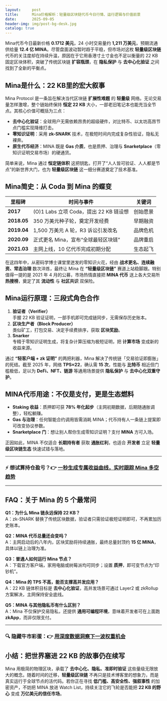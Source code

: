 ```yaml
---
layout:     post
title:      Mina价格解析：轻量级区块链代币今日行情、运行逻辑与价值前景
date:       2025-09-05
header-img: img/post-bg-desk.jpg
catalog: true
---
```


Mina代币今日最新价格 **0.1712 美元**，24 小时交易量约 **1,211 万美元**，预期流通供给量 **12.4 亿 MINA**。尽管盘面波动暂时趋于平稳，但市场对这枚 **轻量级区块链** 代币的关注度却在持续升温，原因在于它用香港寸土寸金也不足以衡量的 22 KB 固定区块体积，突破了传统区块链 **扩容瓶颈**，在 **隐私保护** 与 **去中心化验证** 之间找到了全新的平衡点。

## Mina是什么：22 KB里的宏大叙事  
Mina Protocol 是一条旨在解决当代区块链 **扩展性难题** 的 **轻量级** 网络。无论交易量怎样激增，整个链始终保持 **恒定 22 KB** 大小，一部老旧笔记本也能充当全节点。其核心价值可概括为三点：  
- **去中心化验证**：全球用户无需依赖昂贵的超级硬件，对比特币、以太坊高昂节点门槛实现降维打击。  
- **零知识证明**：采用 **zk-SNARK** 技术，在极短时间内完成复杂性验证，隐私无裸奔。  
- **原生代币经济**：MINA 既是 **Gas 介质**，也是质押、治理与 **Snarketplace**（零知识证明交易市场）的硬通货。  

简单来说，Mina 通过 **恒定链体积** 这把钥匙，打开了“人人皆可验证、人人都是节点”的新世界大门，也为 **轻量级区块链** 这一细分赛道奠定了技术基准。

## Mina简史：从 Coda 到 Mina 的蝶变  

| 里程碑 | 时间与事件 | 关键词 |
|---|---|---|
| **2017** | (O)1 Labs 立项 Coda，提出 22 KB 链设想 | 创始愿景 |
| **2018.05** | 350 万美元种子轮，奠定开发经费 | 早期融资 |
| **2019.04** | 1,500 万美元 A 轮，R3 诉讼引发改名 | 品牌危机 |
| **2020.09** | 正式更名 Mina，宣布“全球最轻区块链” | 品牌重启 |
| **2021.03** | 主网上线，10 亿代币完成初期分配 | 生态起飞 |

在这四年中，从密码学博士课堂里迸发的零知识火花，经由 **战术更名、连续融资、常态治理** 数次淬炼，最终让 Mina 在 **“轻量级区块链”** 赛道上站稳脚跟。特别值得一提的是 2021 年 4 月的公募，市场热情直接把 **MINA 代币** 送上各大交易所 **热搜榜**，奠定了其 **流动性** 与 **社区共识** 双保险。

## Mina运行原理：三段式角色合作

1. **验证者（Verifier）**  
   手握 22 KB 验证证明，一部手机即可完成链同步，无需保存历史账本。  
2. **区块生产者（Block Producer）**  
   类似矿工，打包交易、决定手续费排序，获取 **区块奖励**。  
3. **Snarker**  
   专精于零知识证明生成，将复杂计算压缩为极短证明，把 **计算市场** 变成新的收益来源。

通过 **“轻客户端 + zk 证明”** 的两把利器，Mina 解决了传统链「交易验证即膨胀」的死结。截至 2025 年，网络 **TPS≈22**，确认需 **15 次**，性能与 **比特币** 相近但门槛极低，足以为 **DeFi、NFT、链游** 等通用场景提供 **隐私保护** 与 **去中心化双重守护**。

## MINA代币用途：不仅是支付，更是生态燃料

- **Staking 收益**：质押即可获 **78% 年化起步**（主网初期数据，后期随通胀调整），轻松躺赚。  
- **Gas 与治理**：任何智能合约调用皆需消耗 MINA；代币持有人一条链上提案即可改变协议参数。  
- **Snarketplace 门**：想让别人帮你生成零知识证明？支付 **MINA** 方可入场。  

正因如此，MINA 不仅适合 **长期持有者** 获取 **通胀红利**，也适合 **开发者** 立足 **轻量级区块链生态** 快速试错与落地。

---

### ⚡ 想试算持仓盈亏？👉 [一秒生成专属收益曲线，实时跟踪 Mina 多空趋势](https://okxdog.com/)

---

## FAQ：关于 Mina 的 5 个最常问

**Q1：为什么 Mina 链永远保持 22 KB？**  
A：zk-SNARK 替换了传统区块数据，验证者只需验证极短证明即可，不再累加历史账本。

**Q2：MINA 代币总量还会变吗？**  
A：主网启动后的八年内，区块奖励将持续通胀，最终总量封顶约 **15 亿 MINA**，具体以链上治理为准。

**Q3：普通人如何运行 Mina 节点？**  
A：下载官方客户端，家用电脑或树莓派均可同步；设置 **质押**，即可变节点为“印钞机”。

**Q4：Mina 的 TPS 不高，能否支撑高并发应用？**  
A：22 KB 链体积目标是 **去中心化验证**，高并发场景可通过 Layer2 或 zkRollup 方案解决，主网保持安全底线。

**Q5：MINA 与其他隐私币有什么区别？**  
A：Mina 不仅保护交易隐私，还提供 **通用可编程环境**，意味着开发者可在上面跑 **zkApp**，而非仅限支付。

---

### 🔍 隐藏牛市彩蛋：👉 [用深度数据洞察下一波权重机会](https://okxdog.com/)

## 小结：把世界塞进 22 KB 的故事仍在续写

Mina 用极简的物理区块，承载了 **去中心化、隐私、准即时验证** 这些量级无限放大的概念。随着时间的迁移，**轻量级区块链** 不再只是技术博客里的想象力，而是真实运行于全球节点的活代码。若你正在寻找 **低门槛、高安全性、强叙事性** 的加密资产，不妨把 MINA 放进 Watch List，持续关注它的飞轮是否能把 **22 KB 的野心** 变成 **万亿美元的信任市场**。